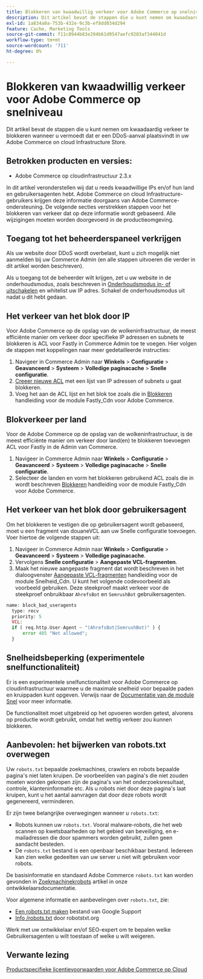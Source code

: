 ```yaml
---
title: Blokkeren van kwaadwillig verkeer voor Adobe Commerce op snelniveau
description: Dit artikel bevat de stappen die u kunt nemen om kwaadaardig verkeer te blokkeren wanneer u vermoedt dat er een DDoS-aanval plaatsvindt in uw Adobe Commerce on cloud Infrastructure Store.
exl-id: 1a834a0a-753b-432e-9c3b-ef8dd034d294
feature: Cache, Marketing Tools
source-git-commit: f11c8944b83e294b61d9547aefc9203af344041d
workflow-type: tm+mt
source-wordcount: '711'
ht-degree: 0%

---
```


# Blokkeren van kwaadwillig verkeer voor Adobe Commerce op snelniveau

Dit artikel bevat de stappen die u kunt nemen om kwaadaardig verkeer te blokkeren wanneer u vermoedt dat er een DDoS-aanval plaatsvindt in uw Adobe Commerce on cloud Infrastructure Store.

## Betrokken producten en versies:

* Adobe Commerce op cloudinfrastructuur 2.3.x

In dit artikel veronderstellen wij dat u reeds kwaadwillige IPs en/of hun land en gebruikersagenten hebt. Adobe Commerce on cloud Infrastructure-gebruikers krijgen deze informatie doorgaans van Adobe Commerce-ondersteuning. De volgende secties verstrekken stappen voor het blokkeren van verkeer dat op deze informatie wordt gebaseerd. Alle wijzigingen moeten worden doorgevoerd in de productieomgeving.

## Toegang tot het beheerderspaneel verkrijgen

Als uw website door DDoS wordt overbelast, kunt u zich mogelijk niet aanmelden bij uw Commerce Admin (en alle stappen uitvoeren die verder in dit artikel worden beschreven).

Als u toegang tot de beheerder wilt krijgen, zet u uw website in de onderhoudsmodus, zoals beschreven in [Onderhoudsmodus in- of uitschakelen](https://devdocs.magento.com/guides/v2.4/install-gde/install/cli/install-cli-subcommands-maint.html#instgde-cli-maint) en whitelist uw IP adres. Schakel de onderhoudsmodus uit nadat u dit hebt gedaan.

## Het verkeer van het blok door IP

Voor Adobe Commerce op de opslag van de wolkeninfrastructuur, de meest efficiënte manier om verkeer door specifieke IP adressen en subnets te blokkeren is ACL voor Fastly in Commerce Admin toe te voegen. Hier volgen de stappen met koppelingen naar meer gedetailleerde instructies:

1. Navigeer in Commerce Admin naar **Winkels** > **Configuratie** > **Geavanceerd** > **Systeem** > **Volledige paginacache** > **Snelle configuratie**.
1. [Creeer nieuwe ACL](https://github.com/fastly/fastly-magento2/blob/master/Documentation/Guides/ACL.md) met een lijst van IP adressen of subnets u gaat blokkeren.
1. Voeg het aan de ACL lijst en het blok toe zoals die in [Blokkeren](https://github.com/fastly/fastly-magento2/blob/master/Documentation/Guides/BLOCKING.md) handleiding voor de module Fastly\_Cdn voor Adobe Commerce.

## Blokverkeer per land

Voor de Adobe Commerce op de opslag van de wolkeninfrastructuur, is de meest efficiënte manier om verkeer door land(en) te blokkeren toevoegen ACL voor Fastly in de Admin van Commerce.

1. Navigeer in Commerce Admin naar **Winkels** > **Configuratie** > **Geavanceerd** > **Systeem** > **Volledige paginacache** > **Snelle configuratie**.
1. Selecteer de landen en vorm het blokkeren gebruikend ACL zoals die in wordt beschreven [Blokkeren](https://github.com/fastly/fastly-magento2/blob/master/Documentation/Guides/BLOCKING.md) handleiding voor de module Fastly\_Cdn voor Adobe Commerce.

## Het verkeer van het blok door gebruikersagent

Om het blokkeren te vestigen die op gebruikersagent wordt gebaseerd, moet u een fragment van douaneVCL aan uw Snelle configuratie toevoegen. Voer hiertoe de volgende stappen uit:

1. Navigeer in Commerce Admin naar **Winkels** > **Configuratie** > **Geavanceerd** > **Systeem** > **Volledige paginacache**.
1. Vervolgens **Snelle configuratie** > **Aangepaste VCL-fragmenten**.
1. Maak het nieuwe aangepaste fragment dat wordt beschreven in het dialoogvenster [Aangepaste VCL-fragmenten](https://github.com/fastly/fastly-magento2/blob/master/Documentation/Guides/CUSTOM-VCL-SNIPPETS.md) handleiding voor de module Snelheid\_Cdn. U kunt het volgende codevoorbeeld als voorbeeld gebruiken. Deze steekproef maakt verkeer voor de steekproef onbruikbaar `AhrefsBot` en `SemrushBot` gebruikersagenten.

```php
name: block_bad_useragents
  type: recv
  priority: 5
  VCL:
  if ( req.http.User-Agent ~ "(AhrefsBot|SemrushBot)" ) {
      error 405 "Not allowed";
  }
```

## Snelheidsbeperking (experimentele snelfunctionaliteit)

Er is een experimentele snelfunctionaliteit voor Adobe Commerce op cloudinfrastructuur waarmee u de maximale snelheid voor bepaalde paden en kruippaden kunt opgeven. Verwijs naar de [Documentatie van de module Snel](https://github.com/fastly/fastly-magento2/blob/master/Documentation/Guides/RATE-LIMITING.md) voor meer informatie.

De functionaliteit moet uitgebreid op het opvoeren worden getest, alvorens op productie wordt gebruikt, omdat het wettig verkeer zou kunnen blokkeren.

## Aanbevolen: het bijwerken van robots.txt overwegen

Uw `robots.txt` bepaalde zoekmachines, crawlers en robots bepaalde pagina&#39;s niet laten kruipen. De voorbeelden van pagina&#39;s die niet zouden moeten worden gekropen zijn de pagina&#39;s van het onderzoeksresultaat, controle, klanteninformatie etc. Als u robots niet door deze pagina&#39;s laat kruipen, kunt u het aantal aanvragen dat door deze robots wordt gegenereerd, verminderen.

Er zijn twee belangrijke overwegingen wanneer u `robots.txt`:

* Robots kunnen uw `robots.txt`. Vooral malware-robots, die het web scannen op kwetsbaarheden op het gebied van beveiliging, en e-mailadressen die door spammers worden gebruikt, zullen geen aandacht besteden.
* De `robots.txt` bestand is een openbaar beschikbaar bestand. Iedereen kan zien welke gedeelten van uw server u niet wilt gebruiken voor robots.

De basisinformatie en standaard Adobe Commerce `robots.txt` kan worden gevonden in [Zoekmachinekrobots](https://docs.magento.com/m2/ee/user_guide/marketing/search-engine-robots.html) artikel in onze ontwikkelaarsdocumentatie.

Voor algemene informatie en aanbevelingen over `robots.txt`, zie:

* [Een robots.txt maken](https://developers.google.com/search/docs/advanced/robots/create-robots-txt) bestand van Google Support
* [Info /robots.txt](https://www.robotstxt.org/robotstxt.html) door robotstxt.org

Werk met uw ontwikkelaar en/of SEO-expert om te bepalen welke Gebruikersagenten u wilt toestaan of welke u wilt weigeren.

## Verwante lezing

[Productspecifieke licentievoorwaarden voor Adobe Commerce op Cloud](https://www.adobe.com/content/dam/cc/en/legal/terms/enterprise/pdfs/PSLT-AdobeCommerceCloud-WW-2023v1.pdf)
